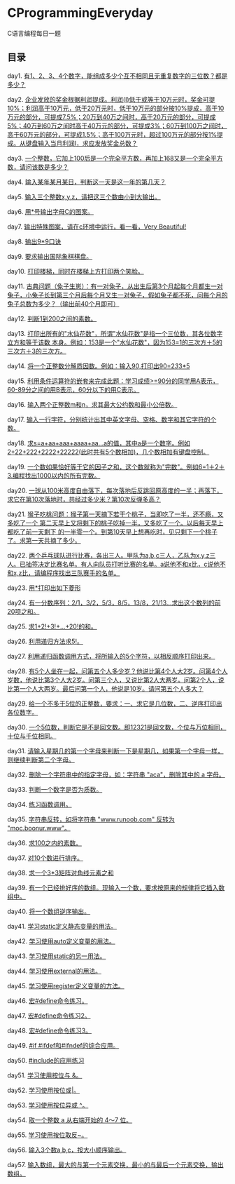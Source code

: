 # CProgrammingEveryday

 C语言编程每日一题

## 目录

day1. [有1、2、3、4个数字，能组成多少个互不相同且无重复数字的三位数？都是多少？](https://github.com/Z-P-J/CProgrammingEveryday/blob/master/src/day1)

day2. [企业发放的奖金根据利润提成。利润(I)低于或等于10万元时，奖金可提10%；利润高于10万元，低于20万元时，低于10万元的部分按10%提成，高于10万元的部分，可提成7.5%；20万到40万之间时，高于20万元的部分，可提成5%；40万到60万之间时高于40万元的部分，可提成3%；60万到100万之间时，高于60万元的部分，可提成1.5%；高于100万元时，超过100万元的部分按1%提成。从键盘输入当月利润I，求应发放奖金总数？](https://github.com/Z-P-J/CProgrammingEveryday/blob/master/src/day2)

day3. [一个整数，它加上100后是一个完全平方数，再加上168又是一个完全平方数，请问该数是多少？](https://github.com/Z-P-J/CProgrammingEveryday/blob/master/src/day3)

day4. [输入某年某月某日，判断这一天是这一年的第几天？](https://github.com/Z-P-J/CProgrammingEveryday/blob/master/src/day4)

day5. [输入三个整数x,y,z，请把这三个数由小到大输出。](https://github.com/Z-P-J/CProgrammingEveryday/blob/master/src/day5)

day6. [用*号输出字母C的图案。](https://github.com/Z-P-J/CProgrammingEveryday/blob/master/src/day6)

day7. [输出特殊图案，请在c环境中运行，看一看，Very Beautiful!](https://github.com/Z-P-J/CProgrammingEveryday/blob/master/src/day7)

day8. [输出9*9口诀](https://github.com/Z-P-J/CProgrammingEveryday/blob/master/src/day8)

day9. [要求输出国际象棋棋盘。](https://github.com/Z-P-J/CProgrammingEveryday/blob/master/src/day9)

day10. [打印楼梯，同时在楼梯上方打印两个笑脸。](https://github.com/Z-P-J/CProgrammingEveryday/blob/master/src/day10)

day11. [古典问题（兔子生崽）：有一对兔子，从出生后第3个月起每个月都生一对兔子，小兔子长到第三个月后每个月又生一对兔子，假如兔子都不死，问每个月的兔子总数为多少？（输出前40个月即可）](https://github.com/Z-P-J/CProgrammingEveryday/blob/master/src/day11)

day12. [判断1到200之间的素数。](https://github.com/Z-P-J/CProgrammingEveryday/blob/master/src/day12)

day13. [打印出所有的"水仙花数"，所谓"水仙花数"是指一个三位数，其各位数字立方和等于该数 本身。例如：153是一个"水仙花数"，因为153=1的三次方＋5的三次方＋3的三次方。](https://github.com/Z-P-J/CProgrammingEveryday/blob/master/src/day13)

day14. [将一个正整数分解质因数。例如：输入90,打印出90=2*3*3*5](https://github.com/Z-P-J/CProgrammingEveryday/blob/master/src/day14)

day15. [利用条件运算符的嵌套来完成此题：学习成绩>=90分的同学用A表示，60-89分之间的用B表示，60分以下的用C表示。](https://github.com/Z-P-J/CProgrammingEveryday/blob/master/src/day15)

day16. [输入两个正整数m和n，求其最大公约数和最小公倍数。](https://github.com/Z-P-J/CProgrammingEveryday/blob/master/src/day16)

day17. [输入一行字符，分别统计出其中英文字母、空格、数字和其它字符的个数。](https://github.com/Z-P-J/CProgrammingEveryday/blob/master/src/day17)

day18. [求s=a+aa+aaa+aaaa+aa...a的值，其中a是一个数字。例如2+22+222+2222+22222(此时共有5个数相加)，几个数相加有键盘控制。](https://github.com/Z-P-J/CProgrammingEveryday/blob/master/src/day18)

day19. [一个数如果恰好等于它的因子之和，这个数就称为"完数"。例如6=1＋2＋3.编程找出1000以内的所有完数。](https://github.com/Z-P-J/CProgrammingEveryday/blob/master/src/day19)

day20. [一球从100米高度自由落下，每次落地后反跳回原高度的一半；再落下，求它在第10次落地时，共经过多少米？第10次反弹多高？](https://github.com/Z-P-J/CProgrammingEveryday/blob/master/src/day20)

day21. [猴子吃桃问题：猴子第一天摘下若干个桃子，当即吃了一半，还不瘾，又多吃了一个 第二天早上又将剩下的桃子吃掉一半，又多吃了一个。以后每天早上都吃了前一天剩下 的一半零一个。到第10天早上想再吃时，见只剩下一个桃子了。求第一天共摘了多少。](https://github.com/Z-P-J/CProgrammingEveryday/blob/master/src/day21)

day22. [两个乒乓球队进行比赛，各出三人。甲队为a,b,c三人，乙队为x,y,z三人。已抽签决定比赛名单。有人向队员打听比赛的名单。a说他不和x比，c说他不和x,z比，请编程序找出三队赛手的名单。](https://github.com/Z-P-J/CProgrammingEveryday/blob/master/src/day22)

day23. [用*打印出如下菱形](https://github.com/Z-P-J/CProgrammingEveryday/blob/master/src/day23)

day24. [有一分数序列：2/1，3/2，5/3，8/5，13/8，21/13...求出这个数列的前20项之和。](https://github.com/Z-P-J/CProgrammingEveryday/blob/master/src/day24)

day25. [求1+2!+3!+...+20!的和。](https://github.com/Z-P-J/CProgrammingEveryday/blob/master/src/day25)

day26. [利用递归方法求5!。](https://github.com/Z-P-J/CProgrammingEveryday/blob/master/src/day26)

day27. [利用递归函数调用方式，将所输入的5个字符，以相反顺序打印出来。](https://github.com/Z-P-J/CProgrammingEveryday/blob/master/src/day27)

day28. [有5个人坐在一起，问第五个人多少岁？他说比第4个人大2岁。问第4个人岁数，他说比第3个人大2岁。问第三个人，又说比第2人大两岁。问第2个人，说比第一个人大两岁。最后问第一个人，他说是10岁。请问第五个人多大？](https://github.com/Z-P-J/CProgrammingEveryday/blob/master/src/day28)

day29. [给一个不多于5位的正整数，要求：一、求它是几位数，二、逆序打印出各位数字。](https://github.com/Z-P-J/CProgrammingEveryday/blob/master/src/day29)

day30. [一个5位数，判断它是不是回文数。即12321是回文数，个位与万位相同，十位与千位相同。](https://github.com/Z-P-J/CProgrammingEveryday/blob/master/src/day30)

day31. [请输入星期几的第一个字母来判断一下是星期几，如果第一个字母一样，则继续判断第二个字母。](https://github.com/Z-P-J/CProgrammingEveryday/blob/master/src/day31)

day32. [删除一个字符串中的指定字母，如：字符串 "aca"，删除其中的 a 字母。](https://github.com/Z-P-J/CProgrammingEveryday/blob/master/src/day32)

day33. [判断一个数字是否为质数。](https://github.com/Z-P-J/CProgrammingEveryday/blob/master/src/day33)

day34. [练习函数调用。](https://github.com/Z-P-J/CProgrammingEveryday/blob/master/src/day34)

day35. [字符串反转，如将字符串 "www.runoob.com" 反转为 "moc.boonur.www"。](https://github.com/Z-P-J/CProgrammingEveryday/blob/master/src/day35)

day36. [求100之内的素数。](https://github.com/Z-P-J/CProgrammingEveryday/blob/master/src/day36)

day37. [对10个数进行排序。](https://github.com/Z-P-J/CProgrammingEveryday/blob/master/src/day37)

day38. [求一个3*3矩阵对角线元素之和](https://github.com/Z-P-J/CProgrammingEveryday/blob/master/src/day38)

day39. [有一个已经排好序的数组。现输入一个数，要求按原来的规律将它插入数组中。](https://github.com/Z-P-J/CProgrammingEveryday/blob/master/src/day39)

day40. [将一个数组逆序输出。](https://github.com/Z-P-J/CProgrammingEveryday/blob/master/src/day40)

day41. [学习static定义静态变量的用法。](https://github.com/Z-P-J/CProgrammingEveryday/blob/master/src/day41)

day42. [学习使用auto定义变量的用法。](https://github.com/Z-P-J/CProgrammingEveryday/blob/master/src/day42)

day43. [学习使用static的另一用法。](https://github.com/Z-P-J/CProgrammingEveryday/blob/master/src/day43)

day44. [学习使用external的用法。](https://github.com/Z-P-J/CProgrammingEveryday/blob/master/src/day44)

day45. [学习使用register定义变量的方法。](https://github.com/Z-P-J/CProgrammingEveryday/blob/master/src/day45)

day46. [宏#define命令练习。](https://github.com/Z-P-J/CProgrammingEveryday/blob/master/src/day46)

day47. [宏#define命令练习2。](https://github.com/Z-P-J/CProgrammingEveryday/blob/master/src/day47)

day48. [宏#define命令练习3。](https://github.com/Z-P-J/CProgrammingEveryday/blob/master/src/day48)

day49. [#if #ifdef和#ifndef的综合应用。](https://github.com/Z-P-J/CProgrammingEveryday/blob/master/src/day49)

day50. [#include的应用练习](https://github.com/Z-P-J/CProgrammingEveryday/blob/master/src/day50)

day51. [学习使用按位与 &。](https://github.com/Z-P-J/CProgrammingEveryday/blob/master/src/day51)

day52. [学习使用按位或|。](https://github.com/Z-P-J/CProgrammingEveryday/blob/master/src/day52)

day53. [学习使用按位异或 ^。](https://github.com/Z-P-J/CProgrammingEveryday/blob/master/src/day53)

day54. [取一个整数 a 从右端开始的 4～7 位。](https://github.com/Z-P-J/CProgrammingEveryday/blob/master/src/day54)

day55. [学习使用按位取反~。](https://github.com/Z-P-J/CProgrammingEveryday/blob/master/src/day55)

day56. [输入3个数a,b,c，按大小顺序输出。](https://github.com/Z-P-J/CProgrammingEveryday/blob/master/src/day56)

day57. [输入数组，最大的与第一个元素交换，最小的与最后一个元素交换，输出数组。](https://github.com/Z-P-J/CProgrammingEveryday/blob/master/src/day57)